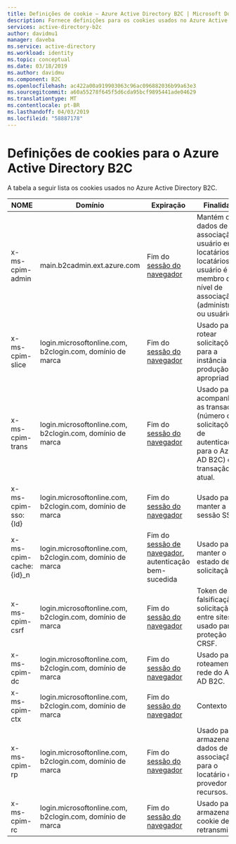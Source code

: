 ```yaml
---
title: Definições de cookie – Azure Active Directory B2C | Microsoft Docs
description: Fornece definições para os cookies usados no Azure Active Directory B2C.
services: active-directory-b2c
author: davidmu1
manager: daveba
ms.service: active-directory
ms.workload: identity
ms.topic: conceptual
ms.date: 03/18/2019
ms.author: davidmu
ms.component: B2C
ms.openlocfilehash: ac422a00a919903063c96ac096882036b99a63e3
ms.sourcegitcommit: a60a55278f645f5d6cda95bcf9895441ade04629
ms.translationtype: MT
ms.contentlocale: pt-BR
ms.lasthandoff: 04/03/2019
ms.locfileid: "58887178"
---
```

# <a name="cookies-definitions-for-azure-active-directory-b2c"></a>Definições de cookies para o Azure Active Directory B2C

A tabela a seguir lista os cookies usados no Azure Active Directory B2C.

| NOME | Domínio | Expiração | Finalidade |
| ----------- | ------ | -------------------------- | --------- |
| x-ms-cpim-admin | main.b2cadmin.ext.azure.com | Fim do [sessão do navegador](active-directory-b2c-token-session-sso.md) | Mantém os dados de associação do usuário entre locatários. Os locatários um usuário é um membro da e nível de associação (administrador ou usuário). |
| x-ms-cpim-slice | login.microsoftonline.com, b2clogin.com, domínio de marca | Fim do [sessão do navegador](active-directory-b2c-token-session-sso.md) | Usado para rotear solicitações para a instância de produção apropriados. |
| x-ms-cpim-trans | login.microsoftonline.com, b2clogin.com, domínio de marca | Fim do [sessão do navegador](active-directory-b2c-token-session-sso.md) | Usado para acompanhar as transações (número de solicitações de autenticação para o Azure AD B2C) e a transação atual. |
| x-ms-cpim-sso:{Id} | login.microsoftonline.com, b2clogin.com, domínio de marca | Fim do [sessão do navegador](active-directory-b2c-token-session-sso.md) | Usado para manter a sessão SSO. |
| x-ms-cpim-cache:{id}_n | login.microsoftonline.com, b2clogin.com, domínio de marca | Fim do [sessão de navegador](active-directory-b2c-token-session-sso.md), autenticação bem-sucedida | Usado para manter o estado de solicitação. |
| x-ms-cpim-csrf | login.microsoftonline.com, b2clogin.com, domínio de marca | Fim do [sessão do navegador](active-directory-b2c-token-session-sso.md) | Token de falsificação de solicitação entre sites usado para a proteção de CRSF. |
| x-ms-cpim-dc | login.microsoftonline.com, b2clogin.com, domínio de marca | Fim do [sessão do navegador](active-directory-b2c-token-session-sso.md) | Usado para roteamento de rede do Azure AD B2C. |
| x-ms-cpim-ctx | login.microsoftonline.com, b2clogin.com, domínio de marca | Fim do [sessão do navegador](active-directory-b2c-token-session-sso.md) | Contexto |
| x-ms-cpim-rp | login.microsoftonline.com, b2clogin.com, domínio de marca | Fim do [sessão do navegador](active-directory-b2c-token-session-sso.md) | Usado para armazenar dados de associação para o locatário do provedor de recursos. |
| x-ms-cpim-rc | login.microsoftonline.com, b2clogin.com, domínio de marca | Fim do [sessão do navegador](active-directory-b2c-token-session-sso.md) | Usado para armazenar o cookie de retransmissão. |

